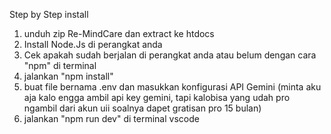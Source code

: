 Step by Step install
1. unduh zip Re-MindCare dan extract ke htdocs
2. Install Node.Js di perangkat anda
3. Cek apakah sudah berjalan di perangkat anda atau belum dengan cara "npm" di terminal
4. jalankan "npm install"
5. buat file bernama .env dan masukkan konfigurasi API Gemini (minta aku aja kalo engga ambil api key gemini, tapi kalobisa yang udah pro ngambil dari akun uii soalnya dapet gratisan pro 15 bulan)
6. jalankan "npm run dev" di terminal vscode
